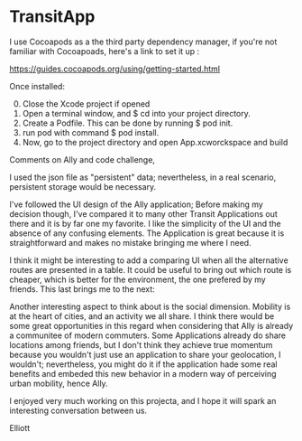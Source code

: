 # TransitApp

I use Cocoapods as a the third party dependency manager, if you're not familiar with Cocoapoads, here's a link to set it up :

https://guides.cocoapods.org/using/getting-started.html

Once installed:

0. Close the Xcode project if opened 
1. Open a terminal window, and $ cd into your project directory.
2. Create a Podfile. This can be done by running $ pod init.
3. run pod with command $ pod install.
4. Now, go to the project directory and open App.xcworckspace and build


Comments on Ally and code challenge,

I used the json file as "persistent" data; nevertheless, in a real scenario, persistent storage would be necessary.

I've followed the UI design of the Ally application; Before making my decision though, I've compared it to many other Transit Applications out there and it is by far one my favorite. I like the simplicity of the UI and the absence of any confusing elements. The Application is great because it is straightforward and makes no mistake bringing me where I need.

I think it might be interesting to add a comparing UI when all the alternative routes are presented in a table. It could be useful to bring out which route is cheaper, which is better for the environment, the one prefered by my friends. This last brings me to the next:

Another interesting aspect to think about is the social dimension. Mobility is at the heart of cities, and an activity we all share. I  think there would be some great opportunities in this regard when considering that Ally is already a communitee of modern commuters.  Some Applications already do share locations among friends, but I don't think they achieve true momentum because you wouldn't just use an application to share your geolocation, I wouldn't; nevertheless, you might do it if the application hade some real benefits and embeded this new behavior in a modern way of perceiving urban mobility, hence Ally.

I enjoyed very much working on this projecta, and I hope it will spark an interesting conversation between us. 

Elliott


